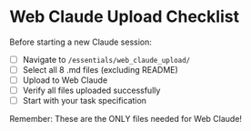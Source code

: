 # Web Claude Upload Checklist

Before starting a new Claude session:

- [ ] Navigate to `/essentials/web_claude_upload/`
- [ ] Select all 8 .md files (excluding README)
- [ ] Upload to Web Claude
- [ ] Verify all files uploaded successfully
- [ ] Start with your task specification

Remember: These are the ONLY files needed for Web Claude!
